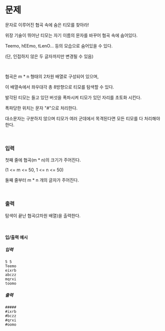 # 문제

문자로 이루어진 협곡 속에 숨은 티모를 찾아라!

위장 기술이 뛰어난 티모는 자기 이름의 문자를 바꾸어 협곡 속에 숨어있다.

Teemo, hEEmo, tLenO... 등의 모습으로 숨어있을 수 있다.

(단, 인접하지 않은 두 글자까지만 변경될 수 있음)

<br>

협곡은 m * n 형태의 2차원 배열로 구성되어 있으며, 

이 배열속에서 좌우대각 총 8방향으로 티모를 탐색할 수 있다.

발각된 티모는 들고 있던 버섯을 폭파시켜 티모가 있던 자리를 초토화 시킨다.

폭파당한 위치는 문자 "#"으로 처리한다.

대소문자는 구분하지 않으며 티모가 여러 군데에서 목격된다면 모든 티모를 다 처리해야 한다.

<br>

### 입력
첫째 줄에 협곡(m * n)의 크기가 주어진다.

(1 <= m <= 50, 1 <= n <= 50)

둘째 줄부터 m * n 개의 글자가 주어진다.

<br>

### 출력
탐색이 끝난 협곡(2차원 배열)을 출력한다.

<br>

#### 입/출력 예시

##### 입력
```
5 5
Teemo
eixrb
abczz
mqrxi
toomo
```
##### 출력
```
#####
#ixrb
#bczz
#qrxi
#oomo
```